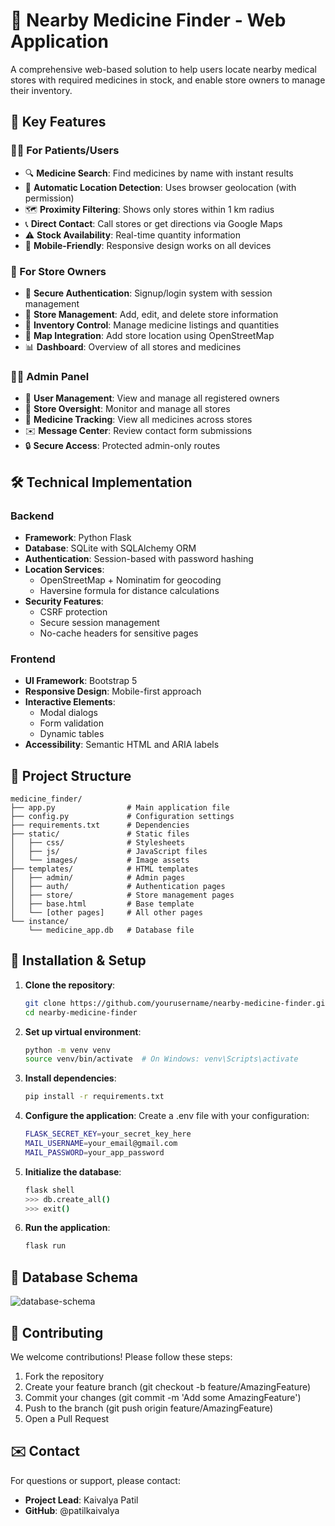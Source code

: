 # 🏥 Nearby Medicine Finder - Web Application

A comprehensive web-based solution to help users locate nearby medical stores with required medicines in stock, and enable store owners to manage their inventory.

## 🌟 Key Features

### 👨‍⚕️ For Patients/Users
- 🔍 **Medicine Search**: Find medicines by name with instant results
- 📍 **Automatic Location Detection**: Uses browser geolocation (with permission)
- 🗺️ **Proximity Filtering**: Shows only stores within 1 km radius
- 📞 **Direct Contact**: Call stores or get directions via Google Maps
- ⚠️ **Stock Availability**: Real-time quantity information
- 📱 **Mobile-Friendly**: Responsive design works on all devices

### 🏪 For Store Owners
- 🔐 **Secure Authentication**: Signup/login system with session management
- 🏬 **Store Management**: Add, edit, and delete store information
- 💊 **Inventory Control**: Manage medicine listings and quantities
- 📍 **Map Integration**: Add store location using OpenStreetMap
- 📊 **Dashboard**: Overview of all stores and medicines

### 👨‍💼 Admin Panel
- 👥 **User Management**: View and manage all registered owners
- 🏪 **Store Oversight**: Monitor and manage all stores
- 💊 **Medicine Tracking**: View all medicines across stores
- ✉️ **Message Center**: Review contact form submissions
- 🔒 **Secure Access**: Protected admin-only routes

## 🛠️ Technical Implementation

### Backend
- **Framework**: Python Flask
- **Database**: SQLite with SQLAlchemy ORM
- **Authentication**: Session-based with password hashing
- **Location Services**: 
  - OpenStreetMap + Nominatim for geocoding
  - Haversine formula for distance calculations
- **Security Features**:
  - CSRF protection
  - Secure session management
  - No-cache headers for sensitive pages

### Frontend
- **UI Framework**: Bootstrap 5
- **Responsive Design**: Mobile-first approach
- **Interactive Elements**:
  - Modal dialogs
  - Form validation
  - Dynamic tables
- **Accessibility**: Semantic HTML and ARIA labels

## 📂 Project Structure
   ```
   medicine_finder/
   ├── app.py                # Main application file
   ├── config.py             # Configuration settings
   ├── requirements.txt      # Dependencies
   ├── static/               # Static files
   │   ├── css/              # Stylesheets
   │   ├── js/               # JavaScript files
   │   └── images/           # Image assets
   ├── templates/            # HTML templates
   │   ├── admin/            # Admin pages
   │   ├── auth/             # Authentication pages
   │   ├── store/            # Store management pages
   │   ├── base.html         # Base template
   │   └── [other pages]     # All other pages
   └── instance/
       └── medicine_app.db   # Database file
   ```

## 🚀 Installation & Setup

1. **Clone the repository**:
   ```bash
   git clone https://github.com/yourusername/nearby-medicine-finder.git
   cd nearby-medicine-finder
   
2. **Set up virtual environment**:
   ```bash
   python -m venv venv
   source venv/bin/activate  # On Windows: venv\Scripts\activate

3. **Install dependencies**:
   ```bash
   pip install -r requirements.txt

4. **Configure the application**:
   Create a .env file with your configuration:
   ```bash
   FLASK_SECRET_KEY=your_secret_key_here
   MAIL_USERNAME=your_email@gmail.com
   MAIL_PASSWORD=your_app_password

5. **Initialize the database**:
   ```bash
   flask shell
   >>> db.create_all()
   >>> exit()

6. **Run the application**:
   ```bash
   flask run

## 📝 Database Schema

![database-schema](https://github.com/user-attachments/assets/e97e1e05-4d20-4dde-a298-42669f4f5457)

## 🤝 Contributing

We welcome contributions! Please follow these steps:
1. Fork the repository
2. Create your feature branch (git checkout -b feature/AmazingFeature)
3. Commit your changes (git commit -m 'Add some AmazingFeature')
4. Push to the branch (git push origin feature/AmazingFeature)
5. Open a Pull Request

## ✉️ Contact

For questions or support, please contact:
- **Project Lead**: Kaivalya Patil
- **GitHub**: @patilkaivalya
